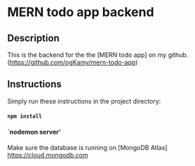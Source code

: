 # MERN todo app backend

## Description

This is the backend for the the [MERN todo app] on my github. (https://github.com/ogKamy/mern-todo-app)

## Instructions

Simply run these instructions in the project directory:

#### `npm install`
#### `nodemon server'

Make sure the database is running on [MongoDB Atlas] https://cloud.mongodb.com

